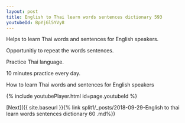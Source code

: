 ```yaml
---
layout: post
title: English to Thai learn words sentences dictionary 593 
youtubeId: BpYjGl5YVy8
---
```

 
 
Helps to learn Thai words and sentences for English speakers.

Opportunitiy to repeat the words sentences. 

Practice Thai language. 
 
10 minutes practice every day. 
 
How to learn Thai words and sentences for English speakers 
 
{% include youtubePlayer.html id=page.youtubeId %}
 
 
[Next]({{ site.baseurl }}{% link  split1/_posts/2018-09-29-English to thai learn words sentences dictionary 60 .md%})
 
